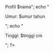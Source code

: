 <?php 
	// deklarasi variabel
	$nama = "John Doe";
	$umur = 30;
	$tinggi = 175.5;

	// mencetak output
	echo "<h1>Profil $nama</h1>";
	echo "<p>Umur: $umur tahun</p>";
	echo "<p>Tinggi: $tinggi cm</p>";
?>
